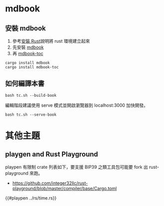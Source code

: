 # mdbook
<!-- toc -->
## 安裝 mdbook

1. 參考[安裝 Rust](https://www.rust-lang.org/zh-TW/tools/install)說明將 rust 環境建立起來
1. 先安裝 [mdbook](https://rust-lang-nursery.github.io/mdBook/index.html) 
1. 再 [mdbook-toc](https://github.com/badboy/mdbook-toc)

```shell
cargo install mdbook
cargo install mdbook-toc
```

## 如何編譯本書

```shell
bash tc.sh --build-book
```

編輯階段建議使用 serve 模式並開啟瀏覽器到 localhost:3000 加快開發。

```shell
bash tc.sh --serve-book
```

# 其他主題

## playgen and Rust Playground 

playpen 有限制 crate 列表如下，要支援 BIP39 之類工具包可能要 fork 出 rust-playground 來跑。 

- https://github.com/integer32llc/rust-playground/blob/master/compiler/base/Cargo.toml

{{#playpen ../rs/time.rs}}